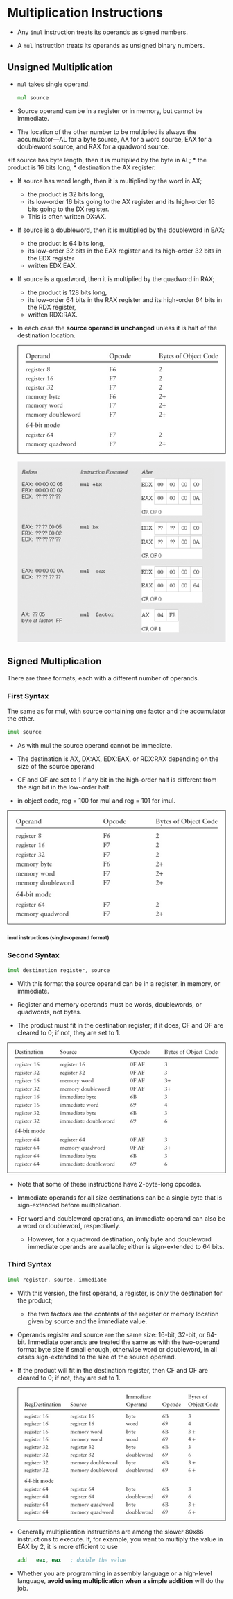 # Multiplication Instructions

* Any `imul` instruction treats its operands as signed numbers.

* A `mul` instruction treats its operands as unsigned binary numbers.

## Unsigned Multiplication

* `mul` takes single operand.
    ```asm
    mul source
    ```
* Source operand can be in a register or in memory, but cannot be immediate.    

* The location of the other number to be multiplied is always the accumulator—AL for a byte source, AX for a word source, EAX for a doubleword source, and RAX for a quadword source.

*If source has byte length, then it is multiplied by the byte in AL; 
    * the product is 16 bits long,
    * destination the AX register. 

* If source has word length, then it is multiplied by the word in AX; 
    * the product is 32 bits long, 
    * its low-order 16 bits going to the AX register and its high-order 16 bits going to the DX register. 
    * This is often written DX:AX.
     
* If source is a doubleword, then it is multiplied by the doubleword in EAX; 
    * the product is 64 bits long, 
    * its low-order 32 bits in the EAX register and its high-order 32 bits in the EDX register
    * written EDX:EAX. 
* If source is a quadword, then it is multiplied by the quadword in RAX; 
    * the product is 128 bits long, 
    * its low-order 64 bits in the RAX register and its high-order 64 bits in the RDX register, 
    * written RDX:RAX. 

* In each case the **source operand is unchanged** unless it is half of the destination location.

    ![](img/4.14.jpg)
    
    ![](img/mulExample.png)    
    
## Signed Multiplication

 There are three formats, each with a different number of operands.
 
 ### First Syntax
 
 The same as for mul, with source containing one factor and the accumulator the other.
 
 ```asm
 imul source
 ```
 
* As with mul the source operand cannot be immediate.
 
* The destination is AX, DX:AX, EDX:EAX, or RDX:RAX depending on the size of the source operand

* CF and OF are set to 1 if any bit in the high-order half is different from the sign bit in the low-order half. 

*  in object code, reg = 100 for mul and reg = 101 for imul.

![](img/imul.jpg)

 <sub>**imul instructions (single-operand format)**</sub>
 
### Second Syntax

```asm
imul destination register, source
```

* With this format the source operand can be in a register, in memory, or immediate. 
 
 * Register and memory operands must be words, doublewords, or quadwords, not bytes. 
 
* The product must fit in the destination register; if it does, CF and OF are cleared to 0; if not, they are set to 1.
 
![](img/imulSyntax2.jpg) 

* Note that some of these instructions have 2-byte-long opcodes. 

* Immediate operands for all size destinations can be a single byte that is sign-extended before multiplication. 

* For word and doubleword operations, an immediate operand can also be a word or doubleword, respectively. 
    * However, for a quadword destination, only byte and doubleword immediate operands are available; either is sign-extended to 64 bits.
    
### Third Syntax

```asm
imul register, source, immediate
```

* With this version, the first operand, a register, is only the destination for the product; 
    * the two factors are the contents of the register or memory location given by source and the immediate value.

* Operands register and source are the same size: 16-bit, 32-bit, or 64-bit. Immediate operands are treated the same as with the two-operand format byte size if small enough, otherwise word or doubleword, in all cases sign-extended to the size of the source operand.

* If the product will fit in the destination register, then CF and OF are cleared to 0; if not, they are set to 1.

    ![](img/imulSyntax3.jpg)
    
* Generally multiplication instructions are among the slower 80x86 instructions to execute. If, for example, you want to multiply the value in EAX by 2, it is more efficient to use
   ```asm
   add   eax, eax   ; double the value
   ``` 
   
* Whether you are programming in assembly language or a high-level language, **avoid using multiplication when a simple addition** will do the job.

